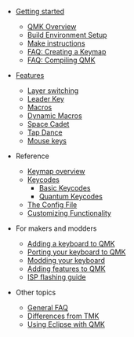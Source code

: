 * [Getting started](README.md) 
  * [QMK Overview](qmk_overview.md)
  * [Build Environment Setup](build_environment_setup.md)
  * [Make instructions](make_instructions.md)
  * [FAQ: Creating a Keymap](faq_keymap.md)
  * [FAQ: Compiling QMK](faq_build.md)

* [Features](features/README.md)
  * [Layer switching](key_functions.md)
  * [Leader Key](leader_key.md)
  * [Macros](macros.md)
  * [Dynamic Macros](dynamic_macros.md)
  * [Space Cadet](space_cadet_shift.md)
  * [Tap Dance](tap_dance.md)
  * [Mouse keys](mouse_keys.md)

* Reference
  * [Keymap overview](keymap.md)
  * [Keycodes](keycodes.md)
    * [Basic Keycodes](basic_keycodes.md)
    * [Quantum Keycodes](quantum_keycodes.md)
  * [The Config File](config_options.md)
  * [Customizing Functionality](custom_quantum_functions.md)
  
* For makers and modders
  * [Adding a keyboard to QMK](adding_a_keyboard_to_qmk.md)
  * [Porting your keyboard to QMK](porting_your_keyboard_to_qmk.md)
  * [Modding your keyboard](modding_your_keyboard.md)
  * [Adding features to QMK](adding_features_to_qmk.md)
  * [ISP flashing guide](isp_flashing_guide.md)
  
* Other topics
  * [General FAQ](faq.md)
  * [Differences from TMK](differences_from_tmk.md)
  * [Using Eclipse with QMK](eclipse.md)
